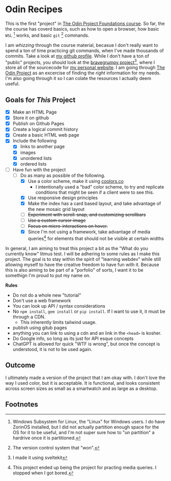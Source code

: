 # Odin Recipes

This is the first "project" in [The Odin Project Foundations course](https://theodinproject.com/paths/foundations/courses/foundations).  So far, the the course has coverd basics, such as how to open a browser, how basic `WSL` [^1] works, and basic `git` [^2] commands.

I am *whizzing* through the course material, becasue I don't really want to spend a ton of time practicing git commands, when I've made thousands of commits. Take a look at [my github profile](https://github.com/bravegrumpy). While I don't have a ton of "public" projects, you should look at the [bravegrumpy project](https://github.com/bravegrumpy/bravegrumpy.website)[^3], where I store all of the sourcecode for [my personal website](https://www.bravegrumpy.com).  I am going through [The Odin Project](https://theodinproject.com) as an excercise of finding the *right* information for my needs. I'm also going through it so I can colate the resources I actually deem useful. 

## Goals for *This* Project

- [x] Make an HTML Page
- [x] Store it on github
- [x] Publish on Github Pages
- [x] Create a logical commit history
- [x] Create a basic HTML web page
- [x] Include the following
    - [x] links to another page
    - [x] images
    - [x] unordered lists
    - [x] ordered lists
- [ ] Have fun with the project
    - [ ] Do as many as possible of the following.
        - [x] Use a color scheme, make it using [coolors.co](https://coolors.co)
            - I intentionally used a "bad" color scheme, to try and replicate conditions that might be seen if a client were to see this.
        - [x] Use responsive design principles
        - [x] Make the index has a card based layout, and take advantage of the new mosaic grid layout
        - [ ] ~~Experiment with scroll-snap, and customizing scrollbars~~
        - [ ] ~~Use a custom cursor image~~
        - [ ] ~~Focus on micro-interactions on hover.~~
        - [x] Since I'm not using a framework, take advantage of media queries[^4] for elements that should not be visible at certain widths

In general, I am aiming to treat this project a bit as the "What do you currently know" litmus test. I will be adhering to some rules as I make this project.  The goal is to stay within the spirit of "learning webdev" while still allowing myself to have the creative freedom to have fun with it. Because this is also aiming to be part of a "porfolio" of sorts, I want it to be somethign I'm proud to put my name on.

**Rules**

- Do not do a whole new "tutorial"
- Don't use a web framework
- You can look up API / syntax considerations
- No `npm install`, `gem install` or `pip install`. If I want to use it, it must be through a CDN. 
    - This inherently limits tailwind usage.
- publish using gitub pages
- anything you can link to using a cdn and an link in the `<head>` is kosher.
- Do Google info, so long as its just for API esque concepts
- ChatGPT is allowed for quick "WTF is wrong", but once the concept is understood, it is not to be used again.

## Outcome

I ultimately made a version of the project that I am okay with. I don't love the way I used color, but it is acceptable. It is functional, and looks consistent across screen sizes as small as a smartwatch and as large as a desktop. 


## Footnotes

[^1]: Windows Subsystem for Linux, the "Linux" for Windows users. I do have ZorinOS installed, but I did not actually partition enough space for the OS for it to be useful, and I'm not super sure how to "un partition" a hardrive once it is partitioned.
[^2]: The version control system that "won". 
[^3]: I made it using sveltekit
[^4]: This project ended up being the project for practing media queries. I stopped when I got bored.